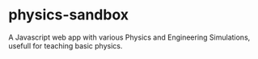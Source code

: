 # physics-sandbox

A Javascript web app with various Physics and Engineering Simulations, usefull for teaching basic physics. 
